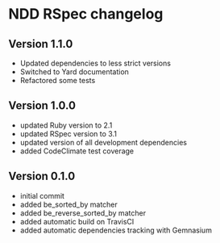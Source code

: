 # NDD RSpec changelog

## Version 1.1.0

- Updated dependencies to less strict versions
- Switched to Yard documentation
- Refactored some tests

## Version 1.0.0

- updated Ruby version to 2.1
- updated RSpec version to 3.1
- updated version of all development dependencies
- added CodeClimate test coverage

## Version 0.1.0

- initial commit
- added be_sorted_by matcher
- added be_reverse_sorted_by matcher
- added automatic build on TravisCI
- added automatic dependencies tracking with Gemnasium
